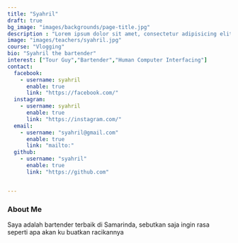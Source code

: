 ```yaml
---
title: "Syahril"
draft: true
bg_image: "images/backgrounds/page-title.jpg"
description : "Lorem ipsum dolor sit amet, consectetur adipisicing elit, sed do eiusmod tempor incididunt ut labore. dolore magna aliqua. Ut enim ad minim veniam, quis nostrud."
image: "images/teachers/syahril.jpg"
course: "Vlogging"
bio: "Syahril the bartender"
interest: ["Tour Guy","Bartender","Human Computer Interfacing"]
contact:
  facebook:
    - username: syahril
      enable: true
      link: "https://facebook.com/"
  instagram:
    - username: syahril
      enable: true
      link: "https://instagram.com/"
  email: 
    - username: "syahril@gmail.com"
      enable: true
      link: "mailto:"
  github:
    - username: "syahril" 
      enable: true
      link: "https://github.com"


---
```


### About Me

Saya adalah bartender terbaik di Samarinda, sebutkan saja ingin rasa seperti apa akan ku buatkan racikannya